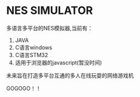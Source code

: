 # NES SIMULATOR
多语言多平台的NES模拟器,当前有：

1. JAVA
2. C语言windows
3. C语言STM32
4. 适用于浏览器的javascript(暂没时间)

未来旨在打造多平台互通的多人在线玩耍的网络游戏机

GOGOGO！！
